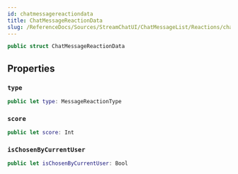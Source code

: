 ```yaml
---
id: chatmessagereactiondata 
title: ChatMessageReactionData
slug: /ReferenceDocs/Sources/StreamChatUI/ChatMessageList/Reactions/chatmessagereactiondata
---
```


``` swift
public struct ChatMessageReactionData 
```

## Properties

### `type`

``` swift
public let type: MessageReactionType
```

### `score`

``` swift
public let score: Int
```

### `isChosenByCurrentUser`

``` swift
public let isChosenByCurrentUser: Bool
```
